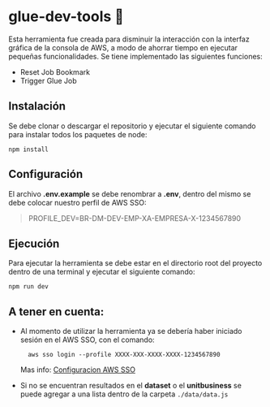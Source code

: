 # glue-dev-tools 🤖

Esta herramienta fue creada para disminuir la interacción con la interfaz gráfica de la consola de AWS, a modo de ahorrar tiempo en ejecutar pequeñas funcionalidades. Se tiene implementado las siguientes funciones:
- Reset Job Bookmark
- Trigger Glue Job


## Instalación

Se debe clonar o descargar el repositorio y ejecutar el siguiente comando para instalar todos los paquetes de node:

    npm install

## Configuración

El archivo **.env.example** se debe renombrar a **.env**, dentro del mismo se debe colocar nuestro perfil de AWS SSO:
> PROFILE_DEV=BR-DM-DEV-EMP-XA-EMPRESA-X-1234567890

## Ejecución

Para ejecutar la herramienta se debe estar en el directorio root del proyecto dentro de una terminal y ejecutar el siguiente comando:

    npm run dev
## A tener en cuenta:
- Al momento de utilizar la herramienta ya se debería haber iniciado sesión en el AWS SSO, con el comando:

	    aws sso login --profile XXXX-XXX-XXXX-XXXX-1234567890

	Mas info: [Configuracion AWS SSO](https://docs.aws.amazon.com/es_es/cli/latest/userguide/cli-configure-sso.html)
- Si no se encuentran resultados en el **dataset** o el **unitbusiness** se puede agregar a una lista dentro de la carpeta `./data/data.js`
